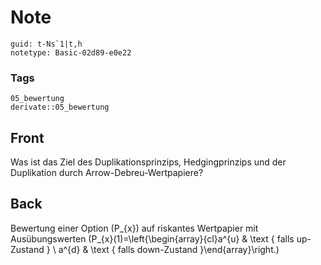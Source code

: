 # Note
```
guid: t-Ns`1|t,h
notetype: Basic-02d89-e0e22
```

### Tags
```
05_bewertung
derivate::05_bewertung
```

## Front
Was ist das Ziel des Duplikationsprinzips, Hedgingprinzips und der Duplikation durch Arrow-Debreu-Wertpapiere?

## Back
Bewertung einer Option \(P_{x}\) auf riskantes Wertpapier mit Ausübungswerten \(P_{x}(1)=\left\{\begin{array}{cl}a^{u} & \text { falls up-Zustand } \\ a^{d} & \text { falls down-Zustand }\end{array}\right.\)
